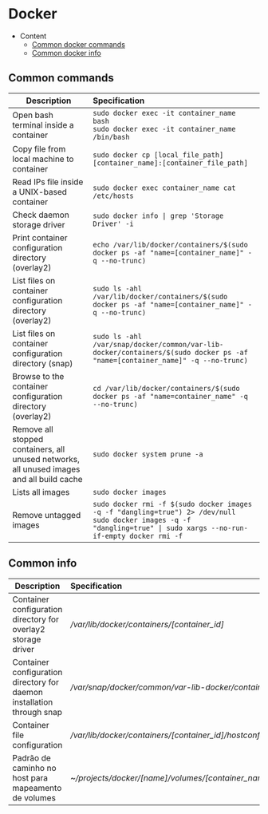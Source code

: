# Docker

- Content
  - [Common docker commands](#common-commands)
  - [Common docker info](#common-info)

## Common commands

<!-- TODO: atualizar aqui com o que tem no notion -->

| Description | Specification |
|-------------|:--------------|
| Open bash terminal inside a container | `sudo docker exec -it container_name bash` <br /> `sudo docker exec -it container_name /bin/bash`|
| Copy file from local machine to container | `sudo docker cp [local_file_path] [container_name]:[container_file_path]` |
| Read IPs file inside a UNIX-based container | `sudo docker exec container_name cat /etc/hosts` |
| Check daemon storage driver | `sudo docker info \| grep 'Storage Driver' -i` |
| Print container configuration directory (overlay2) | `echo /var/lib/docker/containers/$(sudo docker ps -af "name=[container_name]" -q --no-trunc)` |
| List files on container configuration directory (overlay2) | `sudo ls -ahl /var/lib/docker/containers/$(sudo docker ps -af "name=[container_name]" -q --no-trunc)` |
| List files on container configuration directory (snap) | `sudo ls -ahl /var/snap/docker/common/var-lib-docker/containers/$(sudo docker ps -af "name=[container_name]" -q --no-trunc)` |
| Browse to the container configuration directory (overlay2) | `cd /var/lib/docker/containers/$(sudo docker ps -af "name=container_name" -q --no-trunc)` |
| Remove all stopped containers, all unused networks, all unused images and all build cache  | `sudo docker system prune -a` |
| Lists all images | `sudo docker images` |
| Remove untagged images | `sudo docker rmi -f $(sudo docker images -q -f "dangling=true") 2> /dev/null` <br /> `sudo docker images -q -f "dangling=true" \| sudo xargs --no-run-if-empty docker rmi -f` |


## Common info

| Description | Specification |
|-------------|:--------------|
| Container configuration directory for overlay2 storage driver | */var/lib/docker/containers/[container_id]* |
| Container configuration directory for daemon installation through snap | */var/snap/docker/common/var-lib-docker/containers/[container_id]* |
| Container file configuration | */var/lib/docker/containers/[container_id]/hostconfig.json* |
| Padrão de caminho no host para mapeamento de volumes | *~/projects/docker/[name]/volumes/[container_name]/[container_directory]* |
